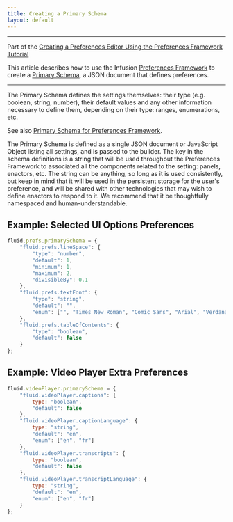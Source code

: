 ```yaml
---
title: Creating a Primary Schema
layout: default
---
```


---
Part of the [Creating a Preferences Editor Using the Preferences Framework Tutorial](CreatingAPreferencesEditorUsingThePreferencesFramework.md)

This article describes how to use the Infusion [Preferences Framework](../PreferencesFramework.md)
to create a [Primary Schema](../PrimarySchemaForPreferencesFramework.md), a JSON document that defines preferences.

---

The Primary Schema defines the settings themselves: their type (e.g. boolean, string, number), their default values and any other information necessary to define them, depending on their type: ranges, enumerations, etc.

See also [Primary Schema for Preferences Framework](../PrimarySchemaForPreferencesFramework.md).

The Primary Schema is defined as a single JSON document or JavaScript Object listing all settings, and is passed to the builder. The key in the schema definitions is a string that will be used throughout the Preferences Framework to associated all the components related to the setting: panels, enactors, etc. The string can be anything, so long as it is used consistently, but keep in mind that it will be used in the persistent storage for the user's preference, and will be shared with other technologies that may wish to define enactors to respond to it. We recommend that it be thoughtfully namespaced and human-understandable.

## Example: Selected UI Options Preferences ##

```javascript
fluid.prefs.primarySchema = {
    "fluid.prefs.lineSpace": {
        "type": "number",
        "default": 1,
        "minimum": 1,
        "maximum": 2,
        "divisibleBy": 0.1
    },
    "fluid.prefs.textFont": {
        "type": "string",
        "default": "",
        "enum": ["", "Times New Roman", "Comic Sans", "Arial", "Verdana"]
    },
    "fluid.prefs.tableOfContents": {
        "type": "boolean",
        "default": false
    }
};
```

## Example: Video Player Extra Preferences ##

```javascript
fluid.videoPlayer.primarySchema = {
    "fluid.videoPlayer.captions": {
        type: "boolean",
        "default": false
    },
    "fluid.videoPlayer.captionLanguage": {
        type: "string",
        "default": "en",
        "enum": ["en", "fr"]
    },
    "fluid.videoPlayer.transcripts": {
        type: "boolean",
        "default": false
    },
    "fluid.videoPlayer.transcriptLanguage": {
        type: "string",
        "default": "en",
        "enum": ["en", "fr"]
    }
};
```

